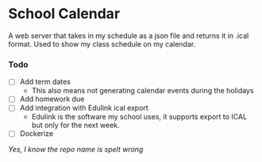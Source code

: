 # School Calendar
A web server that takes in my schedule as a json file and returns it in .ical format. Used to show my class schedule on my calendar.

### Todo
- [ ] Add term dates
    - This also means not generating calendar events during the holidays
- [ ] Add homework due
- [ ] Add integration with Edulink ical export
    - Edulink is the software my school uses, it supports export to ICAL but only for the next week.
- [ ] Dockerize

_Yes, I know the repo name is spelt wrong_